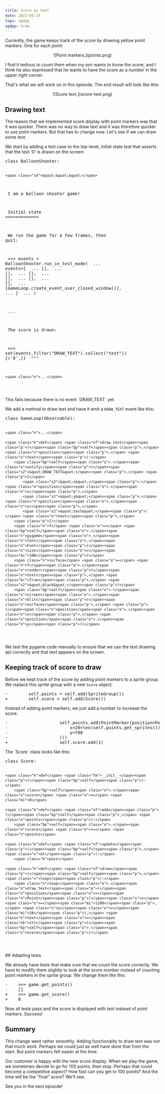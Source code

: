 ```yaml
---
title: Score as text
date: 2023-05-24
tags: agdpp
agdpp: true
---
```


Currently, the game keeps track of the score by drawing yellow point markers.
One for each point:

<p>
<center>
![Point markers.](points.png)
</center>
</p>

I find it tedious to count them when my son wants to know the score, and I
think he also expressed that he wants to have the score as a number in the
upper right corner.

That's what we will work on in this episode. The end result will look like
this:

<p>
<center>
![Score text.](score-text.png)
</center>
</p>

## Drawing text

The reason that we implemented score display with point markers was that it was
quicker. There was no way to draw text and it was therefore quicker to use
point markers. But that has to change now. Let's see if we can draw some text.

We start by adding a test case to the top-level, initial state test that
asserts that the text '0' is drawn on the screen:

<div class="rliterate-code"><div class="rliterate-code-body"><div class="highlight"><pre><span></span><span class="k">class</span> <span class="nc">BalloonShooter</span><span class="p">:</span>

    <span class="sd">&quot;&quot;&quot;</span>
<span class="sd">    I am a balloon shooter game!</span>

<span class="sd">    Initial state</span>
<span class="sd">    =============</span>

<span class="sd">    We run the game for a few frames, then quit:</span>

<span class="sd">    &gt;&gt;&gt; events = BalloonShooter.run_in_test_mode(</span>
<span class="sd">    ...     events=[</span>
<span class="sd">    ...         [],</span>
<span class="sd">    ...         [],</span>
<span class="sd">    ...         [],</span>
<span class="sd">    ...         [],</span>
<span class="sd">    ...         [],</span>
<span class="sd">    ...         [],</span>
<span class="sd">    ...         [GameLoop.create_event_user_closed_window()],</span>
<span class="sd">    ...     ]</span>
<span class="sd">    ... )</span>

<span class="sd">    ...</span>

<span class="sd">    The score is drawn:</span>

<span class="sd">    &gt;&gt;&gt; set(events.filter(&quot;DRAW_TEXT&quot;).collect(&quot;text&quot;))</span>
<span class="sd">    {(&#39;0&#39;,)}</span>
<span class="sd">    &quot;&quot;&quot;</span>

    <span class="o">...</span>
</pre></div>
</div></div>
This fails because there is no event `DRAW_TEXT` yet.

We add a method to draw text and have it emit a `DRAW_TEXT` event like this:

<div class="rliterate-code"><div class="rliterate-code-body"><div class="highlight"><pre><span></span><span class="k">class</span> <span class="nc">GameLoop</span><span class="p">(</span><span class="n">Observable</span><span class="p">):</span>

    <span class="o">...</span>

    <span class="k">def</span> <span class="nf">draw_text</span><span class="p">(</span><span class="bp">self</span><span class="p">,</span> <span class="n">position</span><span class="p">,</span> <span class="n">text</span><span class="p">):</span>
        <span class="bp">self</span><span class="o">.</span><span class="n">notify</span><span class="p">(</span><span class="s2">&quot;DRAW_TEXT&quot;</span><span class="p">,</span> <span class="p">{</span>
            <span class="s2">&quot;x&quot;</span><span class="p">:</span> <span class="n">position</span><span class="o">.</span><span class="n">x</span><span class="p">,</span>
            <span class="s2">&quot;y&quot;</span><span class="p">:</span> <span class="n">position</span><span class="o">.</span><span class="n">y</span><span class="p">,</span>
            <span class="s2">&quot;text&quot;</span><span class="p">:</span> <span class="n">text</span><span class="p">,</span>
        <span class="p">})</span>
        <span class="n">f</span> <span class="o">=</span> <span class="bp">self</span><span class="o">.</span><span class="n">pygame</span><span class="o">.</span><span class="n">font</span><span class="o">.</span><span class="n">Font</span><span class="p">(</span><span class="n">size</span><span class="o">=</span><span class="mi">100</span><span class="p">)</span>
        <span class="n">surface</span> <span class="o">=</span> <span class="n">f</span><span class="o">.</span><span class="n">render</span><span class="p">(</span><span class="n">text</span><span class="p">,</span> <span class="kc">True</span><span class="p">,</span> <span class="s2">&quot;black&quot;</span><span class="p">)</span>
        <span class="bp">self</span><span class="o">.</span><span class="n">screen</span><span class="o">.</span><span class="n">blit</span><span class="p">(</span><span class="n">surface</span><span class="p">,</span> <span class="p">(</span><span class="n">position</span><span class="o">.</span><span class="n">x</span><span class="p">,</span> <span class="n">position</span><span class="o">.</span><span class="n">y</span><span class="p">))</span>
</pre></div>
</div></div>
We test the pygame code manually to ensure that we use the text drawing api
correctly and that text appears on the screen.

## Keeping track of score to draw

Before we kept track of the score by adding point markers to a sprite group. We
replace this sprite group with a new `Score` object:

<div class="rliterate-code"><div class="rliterate-code-body"><div class="highlight"><pre><span></span><span class="gd">-        self.points = self.add(SpriteGroup())</span>
<span class="gi">+        self.score = self.add(Score())</span>
</pre></div>
</div></div>
Instead of adding point markers, we just add a number to increase the score:

<div class="rliterate-code"><div class="rliterate-code-body"><div class="highlight"><pre><span></span><span class="gd">-                    self.points.add(PointMarker(position=Point(</span>
<span class="gd">-                        x=20+len(self.points.get_sprites())*12,</span>
<span class="gd">-                        y=700</span>
<span class="gd">-                    )))</span>
<span class="gi">+                    self.score.add(1)</span>
</pre></div>
</div></div>
The `Score` class looks like this:

<div class="rliterate-code"><div class="rliterate-code-body"><div class="highlight"><pre><span></span><span class="k">class</span> <span class="nc">Score</span><span class="p">:</span>

    <span class="k">def</span> <span class="fm">__init__</span><span class="p">(</span><span class="bp">self</span><span class="p">):</span>
        <span class="bp">self</span><span class="o">.</span><span class="n">score</span> <span class="o">=</span> <span class="mi">0</span>

    <span class="k">def</span> <span class="nf">add</span><span class="p">(</span><span class="bp">self</span><span class="p">,</span> <span class="n">points</span><span class="p">):</span>
        <span class="bp">self</span><span class="o">.</span><span class="n">score</span> <span class="o">+=</span> <span class="n">points</span>

    <span class="k">def</span> <span class="nf">update</span><span class="p">(</span><span class="bp">self</span><span class="p">,</span> <span class="n">dt</span><span class="p">):</span>
        <span class="k">pass</span>

    <span class="k">def</span> <span class="nf">draw</span><span class="p">(</span><span class="bp">self</span><span class="p">,</span> <span class="n">loop</span><span class="p">):</span>
        <span class="n">loop</span><span class="o">.</span><span class="n">draw_text</span><span class="p">(</span><span class="n">position</span><span class="o">=</span><span class="n">Point</span><span class="p">(</span><span class="n">x</span><span class="o">=</span><span class="mi">1100</span><span class="p">,</span> <span class="n">y</span><span class="o">=</span><span class="mi">20</span><span class="p">),</span> <span class="n">text</span><span class="o">=</span><span class="nb">str</span><span class="p">(</span><span class="bp">self</span><span class="o">.</span><span class="n">score</span><span class="p">))</span>
</pre></div>
</div></div>
## Adapting tests

We already have tests that make sure that we count the score correctly. We have
to modify them slightly to look at the score number instead of counting point
markers in the sprite group. We change them like this:

<div class="rliterate-code"><div class="rliterate-code-body"><div class="highlight"><pre><span></span><span class="gd">-    &gt;&gt;&gt; game.get_points()</span>
<span class="gd">-    []</span>
<span class="gi">+    &gt;&gt;&gt; game.get_score()</span>
<span class="gi">+    0</span>
</pre></div>
</div></div>
Now all tests pass and the score is displayed with text instead of point
markers. Success!

## Summary

This change went rather smoothly. Adding functionality to draw text was not
that much work. Perhaps we could just as well have done that from the start.
But point markers felt easier at the time.

Our customer is happy with the new score display. When we play the game, we
sometimes decide to go for 100 points, then stop. Perhaps that could become a
competitive aspect? How fast can you get to 100 points? And the time will be
the "final" score? We'll see.

See you in the next episode!
